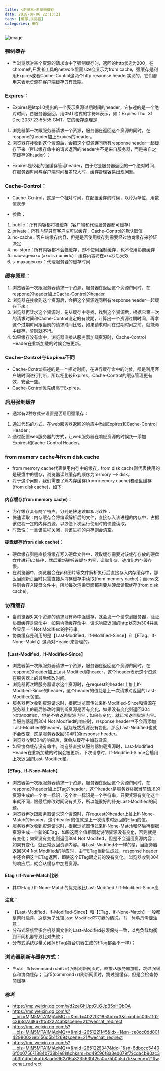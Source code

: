 ```yaml
---
title: <浏览器>浏览器缓存
date: 2018-09-06 22:13:21
tags: [缓存,浏览器]
categories: 缓存
---
```


![image](https://crazyaguai.github.io/images/浏览器缓存.png)

### 强制缓存

- 当浏览器对某个资源的请求命中了强制缓存时，返回的http状态为200，在chrome的开发者工具的network里面size会显示为from cache，强缓存是利用Expires或者Cache-Control这两个http response header实现的，它们都用来表示资源在客户端缓存的有效期。

### Expires：

- Expires是http1.0提出的一个表示资源过期时间的header，它描述的是一个绝对时间，由服务器返回，用GMT格式的字符串表示，如：Expires:Thu, 31 Dec 2037 23:55:55 GMT，它的缓存原理是：

1. 浏览器第一次跟服务器请求一个资源，服务器在返回这个资源的同时，在respone的header加上Expires的header。
2. 浏览器在接收到这个资源后，会把这个资源连同所有response header一起缓存下来（所以缓存命中的请求返回的header并不是来自服务器，而是来自之前缓存的header）；

- Expires是较老的强缓存管理header，由于它是服务器返回的一个绝对时间，在服务器时间与客户端时间相差较大时，缓存管理容易出现问题。

### Cache-Control：

- Cache-Control，这是一个相对时间，在配置缓存的时候，以秒为单位，用数值表示

- 参数：

1. public：所有内容都将被缓存（客户端和代理服务器都可缓存）
2. private：所有内容只有客户端可以缓存，Cache-Control的默认取值
3. no-cache：客户端缓存内容，但是是否使用缓存则需要经过协商缓存来验证决定
4. no-store：所有内容都不会被缓存，即不使用强制缓存，也不使用协商缓存
5. max-age=xxx (xxx is numeric)：缓存内容将在xxx秒后失效
6. s-maxage=xxx：代理服务器的缓存时间

### 缓存原理：

1. 浏览器第一次跟服务器请求一个资源，服务器在返回这个资源的同时，在respone的header加上Cache-Control的header
2. 浏览器在接收到这个资源后，会把这个资源连同所有response header一起缓存下来；
3. 浏览器再请求这个资源时，先从缓存中寻找，找到这个资源后，根据它第一次的请求时间和Cache-Control设定的有效期，计算出一个资源过期时间，再拿这个过期时间跟当前的请求时间比较，如果请求时间在过期时间之前，就能命中缓存，否则就不行。
4. 如果缓存没有命中，浏览器直接从服务器加载资源时，Cache-Control Header在重新加载的时候会被更新。

### Cache-Control与Expires不同

- Cache-Control描述的是一个相对时间，在进行缓存命中的时候，都是利用客户端时间进行判断，所以相比较Expires，Cache-Control的缓存管理更有效，安全一些。
- Cache-Control优先级高于Expires。

### 启用强制缓存

- 通常有2种方式来设置是否启用强缓存：

1. 通过代码的方式，在web服务器返回的响应中添加Expires和Cache-Control Header；
2. 通过配置web服务器的方式，让web服务器在响应资源的时候统一添加Expires和Cache-Control Header。

### from memory cache与from disk cache

- from memory cache代表使用内存中的缓存，from disk cache则代表使用的是硬盘中的缓存，浏览器读取缓存的顺序为memory –> disk。
- 对于这个问题，我们需要了解内存缓存(from memory cache)和硬盘缓存(from disk cache)，如下:

#### 内存缓存(from memory cache)：

- 内存缓存具有两个特点，分别是快速读取和时效性：
- 快速读取：内存缓存会将编译解析后的文件，直接存入该进程的内存中，占据该进程一定的内存资源，以方便下次运行使用时的快速读取。
- 时效性：一旦该进程关闭，则该进程的内存则会清空。

#### 硬盘缓存(from disk cache)：
- 硬盘缓存则是直接将缓存写入硬盘文件中，读取缓存需要对该缓存存放的硬盘文件进行I/O操作，然后重新解析该缓存内容，读取复杂，速度比内存缓存慢。
- 在浏览器中，浏览器会在js和图片等文件解析执行后直接存入内存缓存中，那么当刷新页面时只需直接从内存缓存中读取(from memory cache)；而css文件则会存入硬盘文件中，所以每次渲染页面都需要从硬盘读取缓存(from disk cache)。

### 协商缓存

- 当浏览器对某个资源的请求没有命中强缓存，就会发一个请求到服务器，验证协商缓存是否命中，如果协商缓存命中，请求响应返回的http状态为304并且会显示一个Not Modified的字符串。
- 协商缓存是利用的是【Last-Modified，If-Modified-Since】和【ETag、If-None-Match】这两对Header来管理的。

#### 【Last-Modified，If-Modified-Since】

- 浏览器第一次跟服务器请求一个资源，服务器在返回这个资源的同时，在respone的header加上Last-Modified的header，这个header表示这个资源在服务器上的最后修改时间。
- 浏览器再次跟服务器请求这个资源时，在request的header上加上If-Modified-Since的header，这个header的值就是上一次请求时返回的Last-Modified的值。
- 服务器再次收到资源请求时，根据浏览器传过来If-Modified-Since和资源在服务器上的最后修改时间判断资源是否有变化，如果没有变化则返回304 NotModified，但是不会返回资源内容；如果有变化，就正常返回资源内容。当服务器返回304 Not Modified的响应时，response header中不会再添加Last-Modified的header，因为既然资源没有变化，那么Last-Modified也就不会改变，这是服务器返回304时的response header。
- 浏览器收到304的响应后，就会从缓存中加载资源。
- 如果协商缓存没有命中，浏览器直接从服务器加载资源时，Last-Modified Header在重新加载的时候会被更新，下次请求时，If-Modified-Since会启用上次返回的Last-Modified值。

#### 【ETag、If-None-Match】

- 浏览器第一次跟服务器请求一个资源，服务器在返回这个资源的同时，在respone的header加上ETag的header，这个header是服务器根据当前请求的资源生成的一个唯一标识，这个唯一标识是一个字符串，只要资源有变化这个串就不同，跟最后修改时间没有关系，所以能很好的补充Last-Modified的问题。
- 浏览器再次跟服务器请求这个资源时，在request的header上加上If-None-Match的header，这个header的值就是上一次请求时返回的ETag的值。
- 服务器再次收到资源请求时，根据浏览器传过来If-None-Match和然后再根据资源生成一个新的ETag，如果这两个值相同就说明资源没有变化，否则就是有变化；如果没有变化则返回304 Not Modified，但是不会返回资源内容；如果有变化，就正常返回资源内容。与Last-Modified不一样的是，当服务器返回304 Not Modified的响应时，由于ETag重新生成过，response header中还会把这个ETag返回，即使这个ETag跟之前的没有变化。
浏览器收到304的响应后，就会从缓存中加载资源。

####  Etag / If-None-Match比较
- 其中Etag / If-None-Match的优先级比Last-Modified / If-Modified-Since高

#### 注意：

- 【Last-Modified，If-Modified-Since】和【ETag、If-None-Match】一般都是同时启用，这是为了处理Last-Modified不可靠的情况。有一种场景需要注意：
- 分布式系统里多台机器间文件的Last-Modified必须保持一致，以免负载均衡到不同机器导致比对失败；
- 分布式系统尽量关闭掉ETag(每台机器生成的ETag都会不一样）；

### 浏览器刷新与缓存方式：

- 当ctrl+f5(command+shift+r)强制刷新网页时，直接从服务器加载，跳过强缓存和协商缓存；
当f5(commond+r)刷新网页时，跳过强缓存，但是会检查协商缓存

### 参考

- https://mp.weixin.qq.com/s/d2zeGhUptGUGJpB5xHQbOA
- https://mp.weixin.qq.com/s?__biz=MjM5MTA1MjAxMQ==&mid=402202185&idx=3&sn=abbc03511d2c393d7a4867ff532224ab&scene=21#wechat_redirect
- https://mp.weixin.qq.com/s?__biz=MjM5MTA1MjAxMQ==&mid=2651221145&idx=1&sn=ce8cc0dd80142980026eb156d5b1f269&scene=21#wechat_redirect
- https://mp.weixin.qq.com/s?__biz=MjM5MTA1MjAxMQ==&mid=2651226347&idx=1&sn=6dbccc54406f0b075671884b738b1e88&chksm=bd49596f8a3ed079f79cda4b90ac3cb3b1dbdb5bfb8aade962a16a323563bf26a0c75b0a5d7b&scene=21#wechat_redirect
